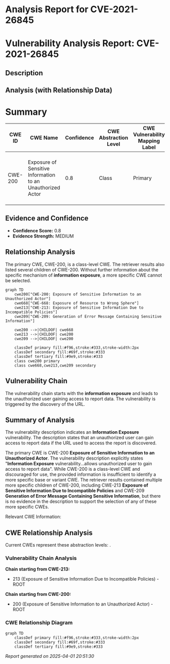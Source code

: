 # Analysis Report for CVE-2021-26845

# Vulnerability Analysis Report: CVE-2021-26845

## Description



## Analysis (with Relationship Data)

# Summary
| CWE ID | CWE Name | Confidence | CWE Abstraction Level | CWE Vulnerability Mapping Label | CWE-Vulnerability Mapping Notes |
|---|---|---|---|---|---|
| CWE-200 | Exposure of Sensitive Information to an Unauthorized Actor | 0.8 | Class | Primary | Discouraged because it is a high-level class, but appropriate given the limited information. |

## Evidence and Confidence

*   **Confidence Score:** 0.8
*   **Evidence Strength:** MEDIUM

## Relationship Analysis
The primary CWE, CWE-200, is a class-level CWE. The retriever results also listed several children of CWE-200. Without further information about the specific mechanism of **information exposure**, a more specific CWE cannot be selected.

```mermaid
graph TD
    cwe200["CWE-200: Exposure of Sensitive Information to an Unauthorized Actor"]
    cwe668["CWE-668: Exposure of Resource to Wrong Sphere"]
    cwe213["CWE-213: Exposure of Sensitive Information Due to Incompatible Policies"]
    cwe209["CWE-209: Generation of Error Message Containing Sensitive Information"]
    
    cwe200 -->|CHILDOF| cwe668
    cwe213 -->|CHILDOF| cwe200
    cwe209 -->|CHILDOF| cwe200
    
    classDef primary fill:#f96,stroke:#333,stroke-width:2px
    classDef secondary fill:#69f,stroke:#333
    classDef tertiary fill:#9e9,stroke:#333
    class cwe200 primary
    class cwe668,cwe213,cwe209 secondary
```

## Vulnerability Chain
The vulnerability chain starts with the **information exposure** and leads to the unauthorized user gaining access to report data. The vulnerability is triggered by the discovery of the URL.

## Summary of Analysis
The vulnerability description indicates an **Information Exposure** vulnerability. The description states that an unauthorized user can gain access to report data if the URL used to access the report is discovered.

The primary CWE is CWE-200 **Exposure of Sensitive Information to an Unauthorized Actor**. The vulnerability description explicitly states "**Information Exposure** vulnerability...allows unauthorized user to gain access to report data". While CWE-200 is a class-level CWE and discouraged for use, the provided information is insufficient to identify a more specific base or variant CWE. The retriever results contained multiple more specific children of CWE-200, including CWE-213 **Exposure of Sensitive Information Due to Incompatible Policies** and CWE-209 **Generation of Error Message Containing Sensitive Information**, but there is no evidence in the description to support the selection of any of these more specific CWEs.

Relevant CWE Information:


## CWE Relationship Analysis

Current CWEs represent these abstraction levels: .


### Vulnerability Chain Analysis

**Chain starting from CWE-213:**
- 213 (Exposure of Sensitive Information Due to Incompatible Policies) - ROOT


**Chain starting from CWE-200:**
- 200 (Exposure of Sensitive Information to an Unauthorized Actor) - ROOT



### CWE Relationship Diagram

```mermaid
graph TD
    classDef primary fill:#f96,stroke:#333,stroke-width:2px
    classDef secondary fill:#69f,stroke:#333
    classDef tertiary fill:#9e9,stroke:#333
```



*Report generated on 2025-04-01 20:51:30*
